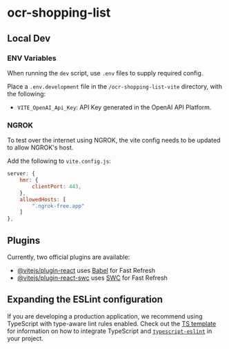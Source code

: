 # ocr-shopping-list

## Local Dev
### ENV Variables
When running the `dev` script, use `.env` files to supply required config.

Place a `.env.development` file in the `/ocr-shopping-list-vite` directory, with the following:
- `VITE_OpenAI_Api_Key`: API Key generated in the OpenAI API Platform.

### NGROK
To test over the internet using NGROK, the vite config needs to be updated to allow NGROK's host.

Add the following to `vite.config.js`:

```js
server: {
	hmr: {
		clientPort: 443,
	},
	allowedHosts: [
		".ngrok-free.app"
	]
},
```


## Plugins
Currently, two official plugins are available:

- [@vitejs/plugin-react](https://github.com/vitejs/vite-plugin-react/blob/main/packages/plugin-react) uses [Babel](https://babeljs.io/) for Fast Refresh
- [@vitejs/plugin-react-swc](https://github.com/vitejs/vite-plugin-react/blob/main/packages/plugin-react-swc) uses [SWC](https://swc.rs/) for Fast Refresh


## Expanding the ESLint configuration
If you are developing a production application, we recommend using TypeScript with type-aware lint rules enabled. Check out the [TS template](https://github.com/vitejs/vite/tree/main/packages/create-vite/template-react-ts) for information on how to integrate TypeScript and [`typescript-eslint`](https://typescript-eslint.io) in your project.


